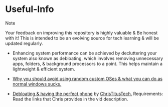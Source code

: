 # Useful-Info

> [!NOTE]
Your feedback on improving this repository is highly valuable & Be honest with it! This is intended to be an evolving source for tech learning & will be updated regularly.

- Enhancing system performance can be achieved by decluttering your system also known as debloating, which involves removing unnecessary apps, folders, & background processors to a point. This helps maintain a lightweight & efficient system.

- [Why you should avoid using random custom OSes & what you can do as normal windows sucks.](avoid-customos.md)

- [Debloating & having the perfect phone](https://youtu.be/MFbXFG2xDJI?si=1Dh7paiS4QnOl4OZ) by [ChrisTitusTech.](https://youtube.com/ChrisTitusTech) Requirements: Read the links that Chris provides in the vid description.


















